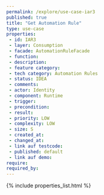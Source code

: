 ```yaml
---
permalink: /explore/use-case-iar3
published: true
title: "Get Automation Rule"
type: use-case
properties:
 - id: IAR3
 - layer: Consumption
 - facade: AutomationRuleFacade
 - function: 
 - description: 
 - feature category: 
 - tech category: Automation Rules
 - status: IDEA
 - comments: 
 - actor: Identity
 - component: Runtime
 - trigger: 
 - precondition: 
 - result: 
 - priority: LOW
 - complexity: LOW
 - size: S
 - created_at: 
 - changed_at: 
 - link auf testcode: 
 - published: default
 - link auf demo: 
require:
required_by:
---
```

{% include properties_list.html %}
